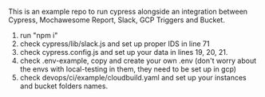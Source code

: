 This is an example repo to run cypress alongside an integration between Cypress, Mochawesome Report, Slack, GCP Triggers and Bucket.

1. run "npm i"
2. check cypress/lib/slack.js and set up proper IDS in line 71
3. check cypress.config.js and set up your data in lines 19, 20, 21.
4. check .env-example, copy and create your own .env (don't worry about the envs with local-testing in them, they need to be set up in gcp)
5. check devops/ci/example/cloudbuild.yaml and set up your instances and bucket folders names.